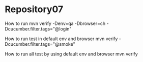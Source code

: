 # Repository07
How to run
mvn verify -Denv=qa -Dbrowser=ch -Dcucumber.filter.tags="@login"

How to run test in default env and browser
mvn verify -Dcucumber.filter.tags="@smoke"

How to run all test by using default env and browser
mvn verify